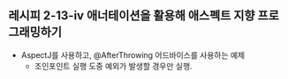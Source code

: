 ## 레시피 2-13-iv 애너테이션을 활용해 애스펙트 지향 프로그래밍하기

* AspectJ를 사용하고, @AfterThrowing 어드바이스를 사용하는 예제
  * 조인포인트 실행 도중 예외가 발생할 경우만 실행.

